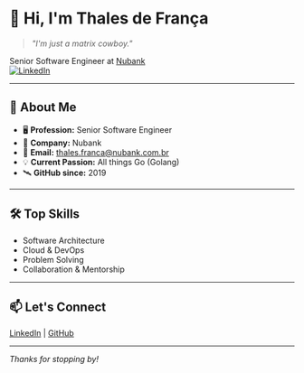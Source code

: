 # 👋 Hi, I'm Thales de França

> _"I'm just a matrix cowboy."_

Senior Software Engineer at [Nubank](https://github.com/nubank)  
[![LinkedIn](https://img.shields.io/badge/LinkedIn-thsfranca-blue?logo=linkedin)](https://www.linkedin.com/in/thsfranca/)

---

## 🚀 About Me

- 🖥️ **Profession:** Senior Software Engineer
- 🏢 **Company:** Nubank
- 💼 **Email:** thales.franca@nubank.com.br
- 💡 **Current Passion:** All things Go (Golang)
- 🛰️ **GitHub since:** 2019

---

## 🛠️ Top Skills

- Software Architecture
- Cloud & DevOps
- Problem Solving
- Collaboration & Mentorship

---

## 📫 Let's Connect

[LinkedIn](https://www.linkedin.com/in/thsfranca/) | [GitHub](https://github.com/thsfranca)

---

_Thanks for stopping by!_
